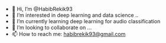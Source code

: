 - 👋 Hi, I’m @HabibRekik93
- 👀 I’m interested in  deep learning and data science ..
- 🌱 I’m currently learning deep learning for audio classification
- 💞️ I’m looking to collaborate on ...
- 📫 How to reach me: habibrekik93@gmail.com

<!---
HabibRekik93/HabibRekik93 is a ✨ special ✨ repository because its `README.md` (this file) appears on your GitHub profile.
You can click the Preview link to take a look at your changes.
--->
